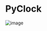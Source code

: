 # PyClock
![image](https://user-images.githubusercontent.com/57471763/169322389-64bfbb0c-571c-4409-a32b-8e2d3f5a9727.gif)
